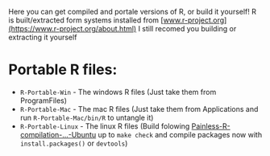 Here you can get compiled and portale versions of R, or build it yourself!  R is built/extracted form systems installed from [www.r-project.org](https://www.r-project.org/about.html)
I still recomed you building or extracting it yourself 

# Portable R files:
- `R-Portable-Win` - The windows R files (Just take them from ProgramFiles)
- `R-Portable-Mac` - The mac R files (Just take them from Applications and run `R-Portable-Mac/bin/R` to untangle it)
- `R-Portable-Linux` - The linux R files (Build folowing [
Painless-R-compilation-...-Ubuntu](https://github.com/Jiefei-Wang/Painless-R-compilation-and-installation-on-Ubuntu) up to `make check` and compile packages now with `install.packages()` or `devtools`)
